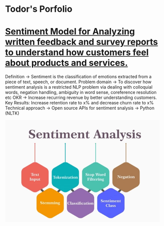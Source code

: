# Todor's Porfolio


# [Sentiment Model for Analyzing written feedback and survey reports to understand how customers feel about products and services.](https://github.com/tvelichkovt/PyTorch)

Definition -> Sentiment is the classification of emotions extracted from a piece of text, speech, or document. 
Problem domain ->  To discover how sentiment analysis is a restricted NLP problem via dealing with colloquial words, negation handling, ambiguity in word sense, coreference resolution etc
OKR -> Increase recurring revenue by better understanding customers. Key Results: Increase retention rate to x% and decrease churn rate to x%
Technical approach -> Open source APIs for sentiment snalysis -> Python (NLTK)

![](/images/tvelichkovtNLPsentiment.png)
